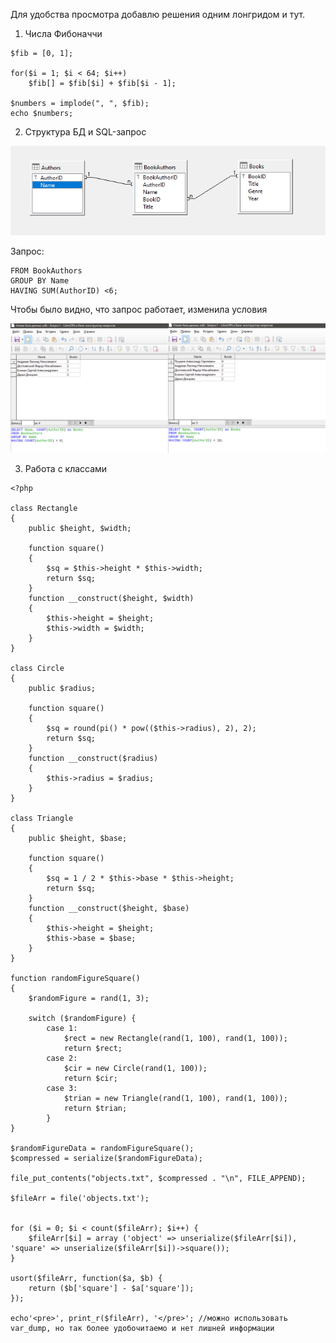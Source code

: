 Для удобства просмотра добавлю решения одним лонгридом и тут.

1) Числа Фибоначчи

```<?php
$fib = [0, 1];

for($i = 1; $i < 64; $i++)
    $fib[] = $fib[$i] + $fib[$i - 1];
 
$numbers = implode(", ", $fib);
echo $numbers;
```

2) Структура БД и SQL-запрос

![картинка](https://github.com/AnnaBlok/test/blob/main/second/структура.png "структура")

Запрос: 

```SELECT Name, COUNT(AuthorID) as Books
FROM BookAuthors
GROUP BY Name
HAVING SUM(AuthorID) <6;
```

Чтобы было видно, что запрос работает, изменила условия

![картинка](https://github.com/AnnaBlok/test/blob/main/second/sql.png "запрос")

3) Работа с классами

```
<?php

class Rectangle
{
	public $height, $width;

	function square()
	{
		$sq = $this->height * $this->width;
		return $sq;
	}
	function __construct($height, $width) 
	{
        $this->height = $height;
        $this->width = $width;
    }
}

class Circle
{
	public $radius;

	function square()
	{
        $sq = round(pi() * pow(($this->radius), 2), 2);
		return $sq;
	}
	function __construct($radius) 
	{
        $this->radius = $radius;
    }
}

class Triangle
{
	public $height, $base;

	function square()
	{
		$sq = 1 / 2 * $this->base * $this->height;
		return $sq;
	}
	function __construct($height, $base) 
	{
        $this->height = $height;
        $this->base = $base;
    }
}

function randomFigureSquare()
{
	$randomFigure = rand(1, 3);
		
	switch ($randomFigure) {
		case 1:
			$rect = new Rectangle(rand(1, 100), rand(1, 100));
			return $rect;
		case 2:
			$cir = new Circle(rand(1, 100));
			return $cir;
		case 3:
			$trian = new Triangle(rand(1, 100), rand(1, 100));
			return $trian;
		}
}

$randomFigureData = randomFigureSquare();
$compressed = serialize($randomFigureData);

file_put_contents("objects.txt", $compressed . "\n", FILE_APPEND);

$fileArr = file('objects.txt');


for ($i = 0; $i < count($fileArr); $i++) {
	$fileArr[$i] = array ('object' => unserialize($fileArr[$i]), 'square' => unserialize($fileArr[$i])->square());	
}

usort($fileArr, function($a, $b) {
    return ($b['square'] - $a['square']);
});

echo'<pre>', print_r($fileArr), '</pre>'; //можно использовать var_dump, но так более удобочитаемо и нет лишней информации
```
